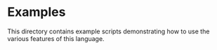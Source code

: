 # Examples
This directory contains example scripts demonstrating how to use the various features of this language.